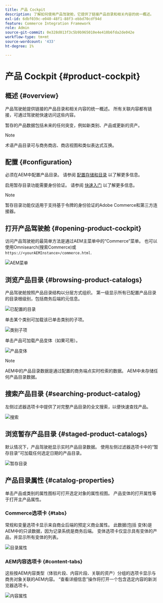 ```yaml
---
title: 产品 Cockpit
description: 了解如何使用产品驾驶舱，它提供了链接产品目录和相关内容的统一概述。
exl-id: 6dbf039c-e040-48f1-88f3-ebbd70cdf94d
feature: Commerce Integration Framework
role: Admin
source-git-commit: 0e328d013f3c5b9b965010e4e410b6fda2de042e
workflow-type: tm+mt
source-wordcount: '433'
ht-degree: 1%

---
```


# 产品 Cockpit {#product-cockpit}

## 概述 {#overview}

产品驾驶舱提供链接的产品目录和相关内容的统一概述。 所有关联内容都有链接，可通过驾驶舱快速访问这些内容。

暂存的产品数据包括未来的任何突变，例如新类别、产品或更新的资产。

>[!NOTE]
>
>术语产品目录可与商务商店、商店视图和类似表达式互换。

## 配置 {#configuration}

必须在AEM中配置产品目录。 请参阅 [配置存储和目录](https://experienceleague.adobe.com/docs/experience-manager-cloud-service/content/content-and-commerce/storefront/getting-started.html#catalog) 以了解更多信息。

启用暂存目录功能需要身份验证。 请参阅 [快速入门](https://experienceleague.adobe.com/docs/experience-manager-cloud-service/content/content-and-commerce/storefront/getting-started.html) 以了解更多信息。

>[!NOTE]
>
>暂存目录功能仅适用于支持基于令牌的身份验证的Adobe Commerce和第三方连接器。

## 打开产品驾驶舱 {#opening-product-cockpit}

访问产品驾驶舱的最简单方法是通过AEM主菜单中的“Commerce”菜单。 也可以使用Omnisearch(搜索Commerce)或 `https://<yourAEMInstance>/commerce.html`.

![AEM菜单](../assets/aem-menu.png)

## 浏览产品目录 {#browsing-product-catalogs}

产品驾驶舱按照产品目录结构以分层方式组织。 第一级显示所有已配置产品目录的目录根级别，包括商务后端的元信息。

![已配置的目录](../assets/catalog-overview.png)

单击某个类别可加载该已单击类别的子项。

![类别子项](../assets/catalog-category-children.png)

单击产品可加载产品变体（如果可用）。

![产品变体](../assets/catalog-product-variation.png)

>[!NOTE]
>
>AEM中的产品目录数据是通过配置的商务端点实时检索的数据。 AEM中未存储任何产品目录数据。

## 搜索产品目录 {#searching-product-catalog}

左侧过滤器选项卡中提供了对完整产品目录的全文搜索，以便快速查找产品。

![搜索](../assets/search-cockpit.png)

## 浏览暂存产品目录 {#staged-product-catalogs}

默认情况下，产品驾驶舱显示实时产品目录数据。 使用左侧过滤器选项卡中的“暂存目录”可加载任何选定日期的产品目录。

![暂存目录](../assets/staged-cockpit.png)

## 产品目录属性 {#catalog-properties}

单击产品或类别的属性图标可打开选定对象的属性视图。 产品变体的打开属性等于打开主产品属性。

### Commerce选项卡 {#tabs}

常规和变量选项卡显示来自商业后端的预定义商业属性。 此数据(包括 变体)是AEM中的只读数据，因为记录系统是商务后端。 变体选项卡仅显示具有变体的产品，并显示所有变体的列表。

![目录属性](../assets/catalog-properties.png)

### AEM内容选项卡 {#content-tabs}

这些按AEM内容类型（体验片段、内容片段、关联的资产）分组的选项卡显示与商务对象关联的AEM内容。 “查看详细信息”操作将打开一个包含选定内容的新浏览器选项卡。

![内容属性](../assets/content-properties.png)
